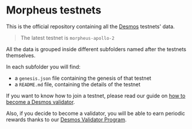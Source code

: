 # Morpheus testnets
This is the official repository containing all the [Desmos](https://github.com/desmos-labs/desmos) testnets' data.

> The latest testnet is `morpheus-apollo-2`

All the data is grouped inside different subfolders named after the testnets themselves.

In each subfolder you will find: 
- a `genesis.json` file containing the genesis of that testnet
- a `README.md` file, containing the details of the testnet

If you want to know how to join a testnet, please read our guide on [how to become a Desmos validator](https://docs.desmos.network/validators/setup.html). 

Also, if you decide to become a validator, you will be able to earn periodic rewards thanks to our [Desmos Validator Program](https://medium.com/desmosnetwork/introducing-the-new-desmos-validator-program-1782d3eaa98f).
